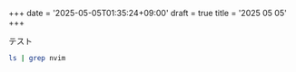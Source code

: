 +++
date = '2025-05-05T01:35:24+09:00'
draft = true
title = '2025 05 05'
+++

テスト
```bash
ls | grep nvim
```
